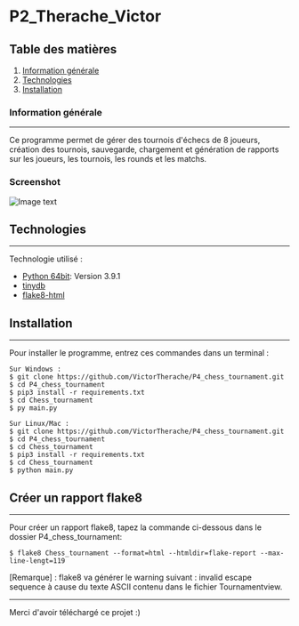 # P2_Therache_Victor
## Table des matières
1. [Information générale](#general-info)
2. [Technologies](#technologies)
3. [Installation](#installation)

### Information générale
***
Ce programme permet de gérer des tournois d'échecs de 8 joueurs, création des tournois, sauvegarde, chargement et génération de rapports sur les joueurs, les tournois, les rounds et les matchs.
### Screenshot
![Image text](https://i.ibb.co/LC80vpd/banniere-op.png)
## Technologies
***
Technologie utilisé :
* [Python 64bit](https://www.python.org/downloads/release/python-391/): Version 3.9.1
* [tinydb](https://tinydb.readthedocs.io/en/latest/index.html)
* [flake8-html](https://pypi.org/project/flake8-html/)


## Installation
***
Pour installer le programme, entrez ces commandes dans un terminal :
```
Sur Windows : 
$ git clone https://github.com/VictorTherache/P4_chess_tournament.git
$ cd P4_chess_tournament
$ pip3 install -r requirements.txt 
$ cd Chess_tournament
$ py main.py
```
```
Sur Linux/Mac : 
$ git clone https://github.com/VictorTherache/P4_chess_tournament.git
$ cd P4_chess_tournament
$ cd Chess_tournament
$ pip3 install -r requirements.txt 
$ cd Chess_tournament
$ python main.py
```
## Créer un rapport flake8
***
Pour créer un rapport flake8, tapez la commande ci-dessous dans le dossier P4_chess_tournament:
```
$ flake8 Chess_tournament --format=html --htmldir=flake-report --max-line-lengt=119
```
[Remarque] : flake8 va générer le warning suivant :  invalid escape sequence à cause du texte ASCII contenu dans le fichier Tournamentview.
***
Merci d'avoir téléchargé ce projet :) 
